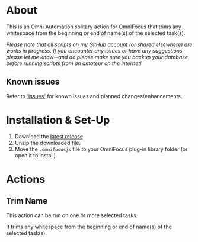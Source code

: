 # About

This is an Omni Automation solitary action for OmniFocus that trims any whitespace from the beginning or end of name(s) of the selected task(s).

_Please note that all scripts on my GitHub account (or shared elsewhere) are works in progress. If you encounter any issues or have any suggestions please let me know--and do please make sure you backup your database before running scripts from an amateur on the internet!_

## Known issues

Refer to ['issues'](https://github.com/ksalzke/trim-name-omnifocus-plugin/issues) for known issues and planned changes/enhancements.

# Installation & Set-Up

1. Download the [latest release](https://github.com/ksalzke/trim-name-omnifocus-plugin/releases/latest).
2. Unzip the downloaded file.
3. Move the `.omnifocusjs` file to your OmniFocus plug-in library folder (or open it to install).

# Actions

## Trim Name

This action can be run on one or more selected tasks. 

It trims any whitespace from the beginning or end of name(s) of the selected task(s).